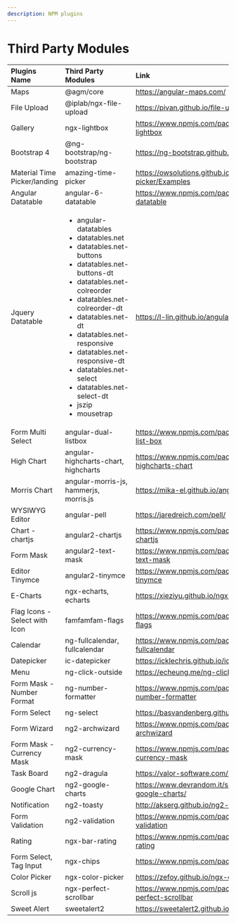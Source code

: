 ```yaml
---
description: NPM plugins
---
```


# Third Party Modules

<table>
  <thead>
    <tr>
      <th style="text-align:left">Plugins Name</th>
      <th style="text-align:left">Third Party Modules</th>
      <th style="text-align:left">Link</th>
    </tr>
  </thead>
  <tbody>
    <tr>
      <td style="text-align:left">Maps</td>
      <td style="text-align:left">@agm/core</td>
      <td style="text-align:left"><a href="https://angular-maps.com/">https://angular-maps.com/</a>
      </td>
    </tr>
    <tr>
      <td style="text-align:left">File Upload</td>
      <td style="text-align:left">@iplab/ngx-file-upload</td>
      <td style="text-align:left"><a href="https://pivan.github.io/file-upload/">https://pivan.github.io/file-upload/</a>
      </td>
    </tr>
    <tr>
      <td style="text-align:left">Gallery</td>
      <td style="text-align:left">ngx-lightbox</td>
      <td style="text-align:left"><a href="https://www.npmjs.com/package/ngx-lightbox">https://www.npmjs.com/package/ngx-lightbox</a>
      </td>
    </tr>
    <tr>
      <td style="text-align:left">Bootstrap 4</td>
      <td style="text-align:left">@ng-bootstrap/ng-bootstrap</td>
      <td style="text-align:left"><a href="https://ng-bootstrap.github.io/">https://ng-bootstrap.github.io/</a>
      </td>
    </tr>
    <tr>
      <td style="text-align:left">Material Time Picker/landing</td>
      <td style="text-align:left">amazing-time-picker</td>
      <td style="text-align:left"><a href="https://owsolutions.github.io/amazing-time-picker/Examples">https://owsolutions.github.io/amazing-time-picker/Examples</a>
      </td>
    </tr>
    <tr>
      <td style="text-align:left">Angular Datatable</td>
      <td style="text-align:left">angular-6-datatable</td>
      <td style="text-align:left"><a href="https://www.npmjs.com/package/angular-6-datatable">https://www.npmjs.com/package/angular-6-datatable</a>
      </td>
    </tr>
    <tr>
      <td style="text-align:left">Jquery Datatable</td>
      <td style="text-align:left">
        <p></p>
        <ul>
          <li>angular-datatables</li>
          <li>datatables.net</li>
          <li>datatables.net-buttons</li>
          <li>datatables.net-buttons-dt</li>
          <li>datatables.net-colreorder</li>
          <li>datatables.net-colreorder-dt</li>
          <li>datatables.net-dt</li>
          <li>datatables.net-responsive</li>
          <li>datatables.net-responsive-dt</li>
          <li>datatables.net-select</li>
          <li>datatables.net-select-dt</li>
          <li>jszip</li>
          <li>mousetrap</li>
        </ul>
      </td>
      <td style="text-align:left"><a href="https://l-lin.github.io/angular-datatables/">https://l-lin.github.io/angular-datatables/</a>
      </td>
    </tr>
    <tr>
      <td style="text-align:left">Form Multi Select</td>
      <td style="text-align:left">angular-dual-listbox</td>
      <td style="text-align:left"><a href="https://www.npmjs.com/package/ng2-dual-list-box">https://www.npmjs.com/package/ng2-dual-list-box</a>
      </td>
    </tr>
    <tr>
      <td style="text-align:left">High Chart</td>
      <td style="text-align:left">angular-highcharts-chart, highcharts</td>
      <td style="text-align:left"><a href="https://www.npmjs.com/package/angular-highcharts-chart">https://www.npmjs.com/package/angular-highcharts-chart</a>
      </td>
    </tr>
    <tr>
      <td style="text-align:left">Morris Chart</td>
      <td style="text-align:left">angular-morris-js, hammerjs, morris.js</td>
      <td style="text-align:left"><a href="https://mika-el.github.io/angular-morris-js">https://mika-el.github.io/angular-morris-js</a>
      </td>
    </tr>
    <tr>
      <td style="text-align:left">WYSIWYG Editor</td>
      <td style="text-align:left">angular-pell</td>
      <td style="text-align:left"><a href="https://jaredreich.com/pell/">https://jaredreich.com/pell/</a>
      </td>
    </tr>
    <tr>
      <td style="text-align:left">Chart - chartjs</td>
      <td style="text-align:left">angular2-chartjs</td>
      <td style="text-align:left"><a href="https://www.npmjs.com/package/angular2-chartjs">https://www.npmjs.com/package/angular2-chartjs</a>
      </td>
    </tr>
    <tr>
      <td style="text-align:left">Form Mask</td>
      <td style="text-align:left">angular2-text-mask</td>
      <td style="text-align:left"><a href="https://www.npmjs.com/package/angular2-text-mask">https://www.npmjs.com/package/angular2-text-mask</a>
      </td>
    </tr>
    <tr>
      <td style="text-align:left">Editor Tinymce</td>
      <td style="text-align:left">angular2-tinymce</td>
      <td style="text-align:left"><a href="https://www.npmjs.com/package/angular2-tinymce">https://www.npmjs.com/package/angular2-tinymce</a>
      </td>
    </tr>
    <tr>
      <td style="text-align:left">E-Charts</td>
      <td style="text-align:left">ngx-echarts, echarts</td>
      <td style="text-align:left"><a href="https://xieziyu.github.io/ngx-echarts">https://xieziyu.github.io/ngx-echarts</a>
      </td>
    </tr>
    <tr>
      <td style="text-align:left">Flag Icons - Select with Icon</td>
      <td style="text-align:left">famfamfam-flags</td>
      <td style="text-align:left"><a href="https://www.npmjs.com/package/famfamfam-flags">https://www.npmjs.com/package/famfamfam-flags</a>
      </td>
    </tr>
    <tr>
      <td style="text-align:left">Calendar</td>
      <td style="text-align:left">ng-fullcalendar, fullcalendar</td>
      <td style="text-align:left"><a href="https://www.npmjs.com/package/ng-fullcalendar">https://www.npmjs.com/package/ng-fullcalendar</a>
      </td>
    </tr>
    <tr>
      <td style="text-align:left">Datepicker</td>
      <td style="text-align:left">ic-datepicker</td>
      <td style="text-align:left"><a href="https://icklechris.github.io/ic-datepicker/">https://icklechris.github.io/ic-datepicker/</a>
      </td>
    </tr>
    <tr>
      <td style="text-align:left">Menu</td>
      <td style="text-align:left">ng-click-outside</td>
      <td style="text-align:left"><a href="https://echeung.me/ng-click-outside/">https://echeung.me/ng-click-outside/</a>
      </td>
    </tr>
    <tr>
      <td style="text-align:left">Form Mask - Number Format</td>
      <td style="text-align:left">ng-number-formatter</td>
      <td style="text-align:left"><a href="https://www.npmjs.com/package/ng-number-formatter">https://www.npmjs.com/package/ng-number-formatter</a>
      </td>
    </tr>
    <tr>
      <td style="text-align:left">Form Select</td>
      <td style="text-align:left">ng-select</td>
      <td style="text-align:left"><a href="https://basvandenberg.github.io/ng-select">https://basvandenberg.github.io/ng-select</a>
      </td>
    </tr>
    <tr>
      <td style="text-align:left">Form Wizard</td>
      <td style="text-align:left">ng2-archwizard</td>
      <td style="text-align:left"><a href="https://www.npmjs.com/package/ng2-archwizard">https://www.npmjs.com/package/ng2-archwizard</a>
      </td>
    </tr>
    <tr>
      <td style="text-align:left">Form Mask - Currency Mask</td>
      <td style="text-align:left">ng2-currency-mask</td>
      <td style="text-align:left"><a href="https://www.npmjs.com/package/ng2-currency-mask">https://www.npmjs.com/package/ng2-currency-mask</a>
      </td>
    </tr>
    <tr>
      <td style="text-align:left">Task Board</td>
      <td style="text-align:left">ng2-dragula</td>
      <td style="text-align:left"><a href="https://valor-software.com/ng2-dragula">https://valor-software.com/ng2-dragula</a>
      </td>
    </tr>
    <tr>
      <td style="text-align:left">Google Chart</td>
      <td style="text-align:left">ng2-google-charts</td>
      <td style="text-align:left"><a href="https://www.devrandom.it/software/ng2-google-charts/">https://www.devrandom.it/software/ng2-google-charts/</a>
      </td>
    </tr>
    <tr>
      <td style="text-align:left">Notification</td>
      <td style="text-align:left">ng2-toasty</td>
      <td style="text-align:left"><a href="http://akserg.github.io/ng2-webpack-demo">http://akserg.github.io/ng2-webpack-demo</a>
      </td>
    </tr>
    <tr>
      <td style="text-align:left">Form Validation</td>
      <td style="text-align:left">ng2-validation</td>
      <td style="text-align:left"><a href="https://www.npmjs.com/package/ng2-validation">https://www.npmjs.com/package/ng2-validation</a>
      </td>
    </tr>
    <tr>
      <td style="text-align:left">Rating</td>
      <td style="text-align:left">ngx-bar-rating</td>
      <td style="text-align:left"><a href="https://www.npmjs.com/package/ngx-bar-rating">https://www.npmjs.com/package/ngx-bar-rating</a>
      </td>
    </tr>
    <tr>
      <td style="text-align:left">Form Select, Tag Input</td>
      <td style="text-align:left">ngx-chips</td>
      <td style="text-align:left"><a href="https://www.npmjs.com/package/ngx-chips">https://www.npmjs.com/package/ngx-chips</a>
      </td>
    </tr>
    <tr>
      <td style="text-align:left">Color Picker</td>
      <td style="text-align:left">ngx-color-picker</td>
      <td style="text-align:left"><a href="https://zefoy.github.io/ngx-color-picker">https://zefoy.github.io/ngx-color-picker</a>
      </td>
    </tr>
    <tr>
      <td style="text-align:left">Scroll js</td>
      <td style="text-align:left">ngx-perfect-scrollbar</td>
      <td style="text-align:left"><a href="https://www.npmjs.com/package/ngx-perfect-scrollbar">https://www.npmjs.com/package/ngx-perfect-scrollbar</a>
      </td>
    </tr>
    <tr>
      <td style="text-align:left">Sweet Alert</td>
      <td style="text-align:left">sweetalert2</td>
      <td style="text-align:left"><a href="https://sweetalert2.github.io/">https://sweetalert2.github.io/</a>
      </td>
    </tr>
  </tbody>
</table>